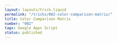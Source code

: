 ```yaml
---
layout: layouts/trick.liquid
permalink: "/tricks/002-color-comparison-matrix/"
title: Color Comparison Matrix
number: "002"
tags: Google Apps Script
status: published
---
```

